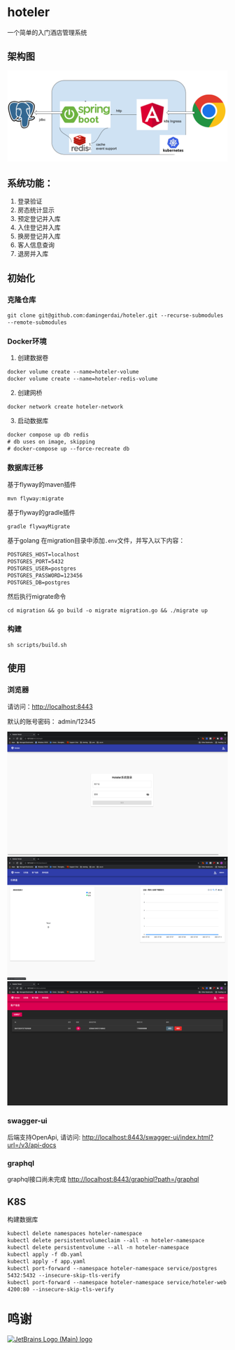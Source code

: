 # hoteler
一个简单的入门酒店管理系统

## 架构图

![architecture](./docs/hoteler-architecture.png)

## 系统功能：
1. 登录验证
2. 房态统计显示
3. 预定登记并入库
4. 入住登记并入库
5. 换房登记并入库
6. 客人信息查询
7. 退房并入库

## 初始化

### 克隆仓库

```shell script
git clone git@github.com:damingerdai/hoteler.git --recurse-submodules --remote-submodules
```

### Docker环境

1. 创建数据卷

```shell script
docker volume create --name=hoteler-volume
docker volume create --name=hoteler-redis-volume
```
2. 创建网桥

```shell script
docker network create hoteler-network
```
3. 启动数据库

```shell script
docker compose up db redis
# db uses on image, skipping
# docker-compose up --force-recreate db
```

### 数据库迁移

基于flyway的maven插件
```shell script
mvn flyway:migrate
```

基于flyway的gradle插件
```shell script
gradle flywayMigrate
```

基于golang
在migration目录中添加`.env`文件，并写入以下内容：
```shell
POSTGRES_HOST=localhost
POSTGRES_PORT=5432
POSTGRES_USER=postgres
POSTGRES_PASSWORD=123456
POSTGRES_DB=postgres
```

然后执行migrate命令
```shell script
cd migration && go build -o migrate migration.go && ./migrate up
```

### 构建

```shell script
sh scripts/build.sh
```

## 使用

### 浏览器

请访问：[http://localhost:8443](http://localhost:8080)

默认的账号密码： admin/12345

![登录](https://raw.githubusercontent.com/damingerdai/hoteler-web/master/screenshots/login.png)
![仪表盘](https://raw.githubusercontent.com/damingerdai/hoteler-web/master/screenshots/dashboard.png)
![暗黑模式](https://raw.githubusercontent.com/damingerdai/hoteler-web/master/screenshots/dark-mode.png)

### swagger-ui

后端支持OpenApi, 请访问: [http://localhost:8443/swagger-ui/index.html?url=/v3/api-docs](http://localhost:8443/swagger-ui/index.html?url=/v3/api-docsl)

### graphql

graphql接口尚未完成
[http://localhost:8443/graphiql?path=/graphql](http://localhost:8443/graphiql?path=/graphql)

## K8S

构建数据库
```
kubectl delete namespaces hoteler-namespace
kubectl delete persistentvolumeclaim --all -n hoteler-namespace
kubectl delete persistentvolume --all -n hoteler-namespace
kubectl apply -f db.yaml
kubectl apply -f app.yaml
kubectl port-forward --namespace hoteler-namespace service/postgres 5432:5432 --insecure-skip-tls-verify
kubectl port-forward --namespace hoteler-namespace service/hoteler-web 4200:80 --insecure-skip-tls-verify
```


# 鸣谢

[![JetBrains Logo (Main) logo](https://resources.jetbrains.com/storage/products/company/brand/logos/jb_beam.svg)](https://jb.gg/OpenSourceSupport)